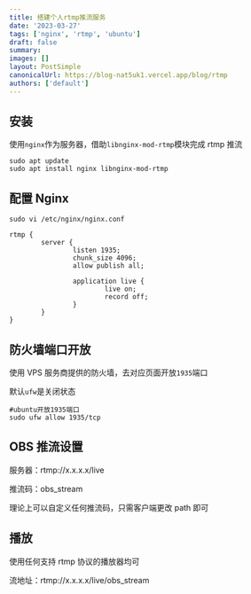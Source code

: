 ```yaml
---
title: 搭建个人rtmp推流服务
date: '2023-03-27'
tags: ['nginx', 'rtmp', 'ubuntu']
draft: false
summary:
images: []
layout: PostSimple
canonicalUrl: https://blog-nat5uk1.vercel.app/blog/rtmp
authors: ['default']
---
```


## 安装

使用`nginx`作为服务器，借助`libnginx-mod-rtmp`模块完成 rtmp 推流

```shell
sudo apt update
sudo apt install nginx libnginx-mod-rtmp
```

## 配置 Nginx

```shell
sudo vi /etc/nginx/nginx.conf
```

```nginx
rtmp {
        server {
                listen 1935;
                chunk_size 4096;
                allow publish all;

                application live {
                        live on;
                        record off;
                }
        }
}
```

## 防火墙端口开放

使用 VPS 服务商提供的防火墙，去对应页面开放`1935`端口

默认`ufw`是关闭状态

```shell
#ubuntu开放1935端口
sudo ufw allow 1935/tcp
```

## OBS 推流设置

服务器：rtmp://x.x.x.x/live

推流码：obs_stream

理论上可以自定义任何推流码，只需客户端更改 path 即可

## 播放

使用任何支持 rtmp 协议的播放器均可

流地址：rtmp://x.x.x.x/live/obs_stream
